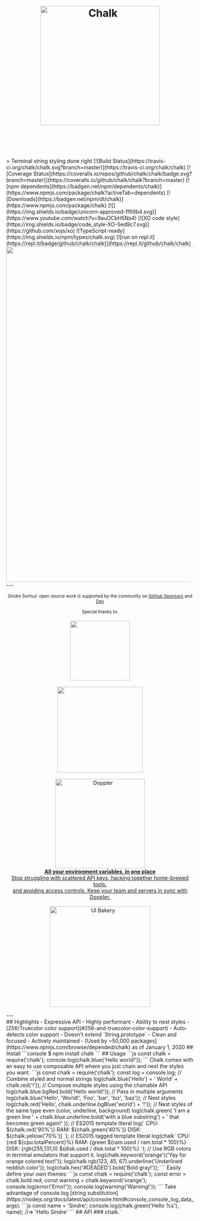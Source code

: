 <h1 align="center">
	<br>
	<br>
	<img width="320" src="media/logo.svg" alt="Chalk">
	<br>
	<br>
	<br>
</h1>
> Terminal string styling done right
[![Build Status](https://travis-ci.org/chalk/chalk.svg?branch=master)](https://travis-ci.org/chalk/chalk) [![Coverage Status](https://coveralls.io/repos/github/chalk/chalk/badge.svg?branch=master)](https://coveralls.io/github/chalk/chalk?branch=master) [![npm dependents](https://badgen.net/npm/dependents/chalk)](https://www.npmjs.com/package/chalk?activeTab=dependents) [![Downloads](https://badgen.net/npm/dt/chalk)](https://www.npmjs.com/package/chalk) [![](https://img.shields.io/badge/unicorn-approved-ff69b4.svg)](https://www.youtube.com/watch?v=9auOCbH5Ns4) [![XO code style](https://img.shields.io/badge/code_style-XO-5ed9c7.svg)](https://github.com/xojs/xo) ![TypeScript-ready](https://img.shields.io/npm/types/chalk.svg) [![run on repl.it](https://repl.it/badge/github/chalk/chalk)](https://repl.it/github/chalk/chalk)
<img src="https://cdn.jsdelivr.net/gh/chalk/ansi-styles@8261697c95bf34b6c7767e2cbe9941a851d59385/screenshot.svg" width="900">
<br>
---
<div align="center">
	<p>
		<p>
			<sup>
				Sindre Sorhus' open source work is supported by the community on <a href="https://github.com/sponsors/sindresorhus">GitHub Sponsors</a> and <a href="https://stakes.social/0x44d871aebF0126Bf646753E2C976Aa7e68A66c15">Dev</a>
			</sup>
		</p>
		<sup>Special thanks to:</sup>
		<br>
		<br>
		<a href="https://standardresume.co/tech">
			<img src="https://sindresorhus.com/assets/thanks/standard-resume-logo.svg" width="160"/>
		</a>
		<br>
		<br>
		<a href="https://retool.com/?utm_campaign=sindresorhus">
			<img src="https://sindresorhus.com/assets/thanks/retool-logo.svg" width="230"/>
		</a>
		<br>
		<br>
		<a href="https://doppler.com/?utm_campaign=github_repo&utm_medium=referral&utm_content=chalk&utm_source=github">
			<div>
				<img src="https://dashboard.doppler.com/imgs/logo-long.svg" width="240" alt="Doppler">
			</div>
			<b>All your environment variables, in one place</b>
			<div>
				<span>Stop struggling with scattered API keys, hacking together home-brewed tools,</span>
				<br>
				<span>and avoiding access controls. Keep your team and servers in sync with Doppler.</span>
			</div>
		</a>
		<br>
		<a href="https://uibakery.io/?utm_source=chalk&utm_medium=sponsor&utm_campaign=github">
			<div>
				<img src="https://sindresorhus.com/assets/thanks/uibakery-logo.jpg" width="270" alt="UI Bakery">
			</div>
		</a>
	</p>
</div>
---
<br>
## Highlights
- Expressive API
- Highly performant
- Ability to nest styles
- [256/Truecolor color support](#256-and-truecolor-color-support)
- Auto-detects color support
- Doesn't extend `String.prototype`
- Clean and focused
- Actively maintained
- [Used by ~50,000 packages](https://www.npmjs.com/browse/depended/chalk) as of January 1, 2020
## Install
```console
$ npm install chalk
```
## Usage
```js
const chalk = require('chalk');
console.log(chalk.blue('Hello world!'));
```
Chalk comes with an easy to use composable API where you just chain and nest the styles you want.
```js
const chalk = require('chalk');
const log = console.log;
// Combine styled and normal strings
log(chalk.blue('Hello') + ' World' + chalk.red('!'));
// Compose multiple styles using the chainable API
log(chalk.blue.bgRed.bold('Hello world!'));
// Pass in multiple arguments
log(chalk.blue('Hello', 'World!', 'Foo', 'bar', 'biz', 'baz'));
// Nest styles
log(chalk.red('Hello', chalk.underline.bgBlue('world') + '!'));
// Nest styles of the same type even (color, underline, background)
log(chalk.green(
	'I am a green line ' +
	chalk.blue.underline.bold('with a blue substring') +
	' that becomes green again!'
));
// ES2015 template literal
log(`
CPU: ${chalk.red('90%')}
RAM: ${chalk.green('40%')}
DISK: ${chalk.yellow('70%')}
`);
// ES2015 tagged template literal
log(chalk`
CPU: {red ${cpu.totalPercent}%}
RAM: {green ${ram.used / ram.total * 100}%}
DISK: {rgb(255,131,0) ${disk.used / disk.total * 100}%}
`);
// Use RGB colors in terminal emulators that support it.
log(chalk.keyword('orange')('Yay for orange colored text!'));
log(chalk.rgb(123, 45, 67).underline('Underlined reddish color'));
log(chalk.hex('#DEADED').bold('Bold gray!'));
```
Easily define your own themes:
```js
const chalk = require('chalk');
const error = chalk.bold.red;
const warning = chalk.keyword('orange');
console.log(error('Error!'));
console.log(warning('Warning!'));
```
Take advantage of console.log [string substitution](https://nodejs.org/docs/latest/api/console.html#console_console_log_data_args):
```js
const name = 'Sindre';
console.log(chalk.green('Hello %s'), name);
//=> 'Hello Sindre'
```
## API
### chalk.`<style>[.<style>...](string, [string...])`
Example: `chalk.red.bold.underline('Hello', 'world');`
Chain [styles](#styles) and call the last one as a method with a string argument. Order doesn't matter, and later styles take precedent in case of a conflict. This simply means that `chalk.red.yellow.green` is equivalent to `chalk.green`.
Multiple arguments will be separated by space.
### chalk.level
Specifies the level of color support.
Color support is automatically detected, but you can override it by setting the `level` property. You should however only do this in your own code as it applies globally to all Chalk consumers.
If you need to change this in a reusable module, create a new instance:
```js
const ctx = new chalk.Instance({level: 0});
```
| Level | Description |
| :---: | :--- |
| `0` | All colors disabled |
| `1` | Basic color support (16 colors) |
| `2` | 256 color support |
| `3` | Truecolor support (16 million colors) |
### chalk.supportsColor
Detect whether the terminal [supports color](https://github.com/chalk/supports-color). Used internally and handled for you, but exposed for convenience.
Can be overridden by the user with the flags `--color` and `--no-color`. For situations where using `--color` is not possible, use the environment variable `FORCE_COLOR=1` (level 1), `FORCE_COLOR=2` (level 2), or `FORCE_COLOR=3` (level 3) to forcefully enable color, or `FORCE_COLOR=0` to forcefully disable. The use of `FORCE_COLOR` overrides all other color support checks.
Explicit 256/Truecolor mode can be enabled using the `--color=256` and `--color=16m` flags, respectively.
### chalk.stderr and chalk.stderr.supportsColor
`chalk.stderr` contains a separate instance configured with color support detected for `stderr` stream instead of `stdout`. Override rules from `chalk.supportsColor` apply to this too. `chalk.stderr.supportsColor` is exposed for convenience.
## Styles
### Modifiers
- `reset` - Resets the current color chain.
- `bold` - Make text bold.
- `dim` - Emitting only a small amount of light.
- `italic` - Make text italic. *(Not widely supported)*
- `underline` - Make text underline. *(Not widely supported)*
- `inverse`- Inverse background and foreground colors.
- `hidden` - Prints the text, but makes it invisible.
- `strikethrough` - Puts a horizontal line through the center of the text. *(Not widely supported)*
- `visible`- Prints the text only when Chalk has a color level > 0. Can be useful for things that are purely cosmetic.
### Colors
- `black`
- `red`
- `green`
- `yellow`
- `blue`
- `magenta`
- `cyan`
- `white`
- `blackBright` (alias: `gray`, `grey`)
- `redBright`
- `greenBright`
- `yellowBright`
- `blueBright`
- `magentaBright`
- `cyanBright`
- `whiteBright`
### Background colors
- `bgBlack`
- `bgRed`
- `bgGreen`
- `bgYellow`
- `bgBlue`
- `bgMagenta`
- `bgCyan`
- `bgWhite`
- `bgBlackBright` (alias: `bgGray`, `bgGrey`)
- `bgRedBright`
- `bgGreenBright`
- `bgYellowBright`
- `bgBlueBright`
- `bgMagentaBright`
- `bgCyanBright`
- `bgWhiteBright`
## Tagged template literal
Chalk can be used as a [tagged template literal](https://exploringjs.com/es6/ch_template-literals.html#_tagged-template-literals).
```js
const chalk = require('chalk');
const miles = 18;
const calculateFeet = miles => miles * 5280;
console.log(chalk`
	There are {bold 5280 feet} in a mile.
	In {bold ${miles} miles}, there are {green.bold ${calculateFeet(miles)} feet}.
`);
```
Blocks are delimited by an opening curly brace (`{`), a style, some content, and a closing curly brace (`}`).
Template styles are chained exactly like normal Chalk styles. The following three statements are equivalent:
```js
console.log(chalk.bold.rgb(10, 100, 200)('Hello!'));
console.log(chalk.bold.rgb(10, 100, 200)`Hello!`);
console.log(chalk`{bold.rgb(10,100,200) Hello!}`);
```
Note that function styles (`rgb()`, `hsl()`, `keyword()`, etc.) may not contain spaces between parameters.
All interpolated values (`` chalk`${foo}` ``) are converted to strings via the `.toString()` method. All curly braces (`{` and `}`) in interpolated value strings are escaped.
## 256 and Truecolor color support
Chalk supports 256 colors and [Truecolor](https://gist.github.com/XVilka/8346728) (16 million colors) on supported terminal apps.
Colors are downsampled from 16 million RGB values to an ANSI color format that is supported by the terminal emulator (or by specifying `{level: n}` as a Chalk option). For example, Chalk configured to run at level 1 (basic color support) will downsample an RGB value of #FF0000 (red) to 31 (ANSI escape for red).
Examples:
- `chalk.hex('#DEADED').underline('Hello, world!')`
- `chalk.keyword('orange')('Some orange text')`
- `chalk.rgb(15, 100, 204).inverse('Hello!')`
Background versions of these models are prefixed with `bg` and the first level of the module capitalized (e.g. `keyword` for foreground colors and `bgKeyword` for background colors).
- `chalk.bgHex('#DEADED').underline('Hello, world!')`
- `chalk.bgKeyword('orange')('Some orange text')`
- `chalk.bgRgb(15, 100, 204).inverse('Hello!')`
The following color models can be used:
- [`rgb`](https://en.wikipedia.org/wiki/RGB_color_model) - Example: `chalk.rgb(255, 136, 0).bold('Orange!')`
- [`hex`](https://en.wikipedia.org/wiki/Web_colors#Hex_triplet) - Example: `chalk.hex('#FF8800').bold('Orange!')`
- [`keyword`](https://www.w3.org/wiki/CSS/Properties/color/keywords) (CSS keywords) - Example: `chalk.keyword('orange').bold('Orange!')`
- [`hsl`](https://en.wikipedia.org/wiki/HSL_and_HSV) - Example: `chalk.hsl(32, 100, 50).bold('Orange!')`
- [`hsv`](https://en.wikipedia.org/wiki/HSL_and_HSV) - Example: `chalk.hsv(32, 100, 100).bold('Orange!')`
- [`hwb`](https://en.wikipedia.org/wiki/HWB_color_model) - Example: `chalk.hwb(32, 0, 50).bold('Orange!')`
- [`ansi`](https://en.wikipedia.org/wiki/ANSI_escape_code#3/4_bit) - Example: `chalk.ansi(31).bgAnsi(93)('red on yellowBright')`
- [`ansi256`](https://en.wikipedia.org/wiki/ANSI_escape_code#8-bit) - Example: `chalk.bgAnsi256(194)('Honeydew, more or less')`
## Windows
If you're on Windows, do yourself a favor and use [Windows Terminal](https://github.com/microsoft/terminal) instead of `cmd.exe`.
## Origin story
[colors.js](https://github.com/Marak/colors.js) used to be the most popular string styling module, but it has serious deficiencies like extending `String.prototype` which causes all kinds of [problems](https://github.com/yeoman/yo/issues/68) and the package is unmaintained. Although there are other packages, they either do too much or not enough. Chalk is a clean and focused alternative.
## chalk for enterprise
Available as part of the Tidelift Subscription.
The maintainers of chalk and thousands of other packages are working with Tidelift to deliver commercial support and maintenance for the open source dependencies you use to build your applications. Save time, reduce risk, and improve code health, while paying the maintainers of the exact dependencies you use. [Learn more.](https://tidelift.com/subscription/pkg/npm-chalk?utm_source=npm-chalk&utm_medium=referral&utm_campaign=enterprise&utm_term=repo)
## Related
- [chalk-cli](https://github.com/chalk/chalk-cli) - CLI for this module
- [ansi-styles](https://github.com/chalk/ansi-styles) - ANSI escape codes for styling strings in the terminal
- [supports-color](https://github.com/chalk/supports-color) - Detect whether a terminal supports color
- [strip-ansi](https://github.com/chalk/strip-ansi) - Strip ANSI escape codes
- [strip-ansi-stream](https://github.com/chalk/strip-ansi-stream) - Strip ANSI escape codes from a stream
- [has-ansi](https://github.com/chalk/has-ansi) - Check if a string has ANSI escape codes
- [ansi-regex](https://github.com/chalk/ansi-regex) - Regular expression for matching ANSI escape codes
- [wrap-ansi](https://github.com/chalk/wrap-ansi) - Wordwrap a string with ANSI escape codes
- [slice-ansi](https://github.com/chalk/slice-ansi) - Slice a string with ANSI escape codes
- [color-convert](https://github.com/qix-/color-convert) - Converts colors between different models
- [chalk-animation](https://github.com/bokub/chalk-animation) - Animate strings in the terminal
- [gradient-string](https://github.com/bokub/gradient-string) - Apply color gradients to strings
- [chalk-pipe](https://github.com/LitoMore/chalk-pipe) - Create chalk style schemes with simpler style strings
- [terminal-link](https://github.com/sindresorhus/terminal-link) - Create clickable links in the terminal
## Maintainers
- [Sindre Sorhus](https://github.com/sindresorhus)
- [Josh Junon](https://github.com/qix-)

